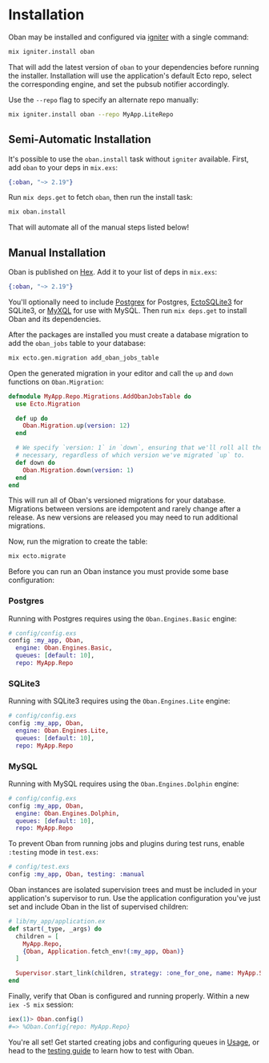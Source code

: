 # Installation

Oban may be installed and configured via [igniter](https://hex.pm/packages/igniter) with a single command:

```bash
mix igniter.install oban
```

That will add the latest version of `oban` to your dependencies before running the installer.
Installation will use the application's default Ecto repo, select the corresponding engine, and
set the pubsub notifier accordingly.

Use the `--repo` flag to specify an alternate repo manually:

```bash
mix igniter.install oban --repo MyApp.LiteRepo
```

## Semi-Automatic Installation

It's possible to use the `oban.install` task without `igniter` available. First, add `oban` to
your deps in `mix.exs`:

```elixir
{:oban, "~> 2.19"}
```

Run `mix deps.get` to fetch `oban`, then run the install task:

```bash
mix oban.install
```

That will automate all of the manual steps listed below!

## Manual Installation

Oban is published on [Hex](https://hex.pm/packages/oban). Add it to your list of deps in
`mix.exs`:

```elixir
{:oban, "~> 2.19"}
```

You'll optionally need to include [Postgrex][postgrex] for Postgres, [EctoSQLite3][ecto_sqlite3]
for SQLite3, or [MyXQL][myxql] for use with MySQL. Then run `mix deps.get` to install Oban and its
dependencies.

After the packages are installed you must create a database migration to add the `oban_jobs` table
to your database:

```bash
mix ecto.gen.migration add_oban_jobs_table
```

Open the generated migration in your editor and call the `up` and `down` functions on
`Oban.Migration`:

```elixir
defmodule MyApp.Repo.Migrations.AddObanJobsTable do
  use Ecto.Migration

  def up do
    Oban.Migration.up(version: 12)
  end

  # We specify `version: 1` in `down`, ensuring that we'll roll all the way back down if
  # necessary, regardless of which version we've migrated `up` to.
  def down do
    Oban.Migration.down(version: 1)
  end
end
```

This will run all of Oban's versioned migrations for your database. Migrations between versions
are idempotent and rarely change after a release. As new versions are released you may need to run
additional migrations.

Now, run the migration to create the table:

```bash
mix ecto.migrate
```

Before you can run an Oban instance you must provide some base configuration:

<!-- tabs-open -->

### Postgres

Running with Postgres requires using the `Oban.Engines.Basic` engine:

```elixir
# config/config.exs
config :my_app, Oban,
  engine: Oban.Engines.Basic,
  queues: [default: 10],
  repo: MyApp.Repo
```

### SQLite3

Running with SQLite3 requires using the `Oban.Engines.Lite` engine:
 
```elixir
# config/config.exs
config :my_app, Oban,
  engine: Oban.Engines.Lite,
  queues: [default: 10],
  repo: MyApp.Repo
```

### MySQL

Running with MySQL requires using the `Oban.Engines.Dolphin` engine:

```elixir
# config/config.exs
config :my_app, Oban,
  engine: Oban.Engines.Dolphin,
  queues: [default: 10],
  repo: MyApp.Repo
```

<!-- tabs-close -->

To prevent Oban from running jobs and plugins during test runs, enable `:testing` mode in
`test.exs`:

```elixir
# config/test.exs
config :my_app, Oban, testing: :manual
```

Oban instances are isolated supervision trees and must be included in your application's
supervisor to run. Use the application configuration you've just set and include Oban in the list
of supervised children:

```elixir
# lib/my_app/application.ex
def start(_type, _args) do
  children = [
    MyApp.Repo,
    {Oban, Application.fetch_env!(:my_app, Oban)}
  ]

  Supervisor.start_link(children, strategy: :one_for_one, name: MyApp.Supervisor)
end
```

Finally, verify that Oban is configured and running properly. Within a new `iex -S mix` session:

```elixir
iex(1)> Oban.config()
#=> %Oban.Config{repo: MyApp.Repo}
```

You're all set! Get started creating jobs and configuring queues in [Usage][use], or head to the
[testing guide][test] to learn how to test with Oban.

[use]: Oban.html#Usage
[test]: testing.md
[postgrex]: https://hex.pm/packages/postgrex
[ecto_sqlite3]: https://hex.pm/packages/ecto_sqlite3
[myxql]: https://hex.pm/packages/myxql
